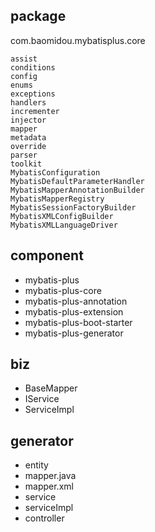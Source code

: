 
## package
com.baomidou.mybatisplus.core
```
assist
conditions
config
enums
exceptions
handlers
incrementer
injector
mapper
metadata
override
parser
toolkit
MybatisConfiguration
MybatisDefaultParameterHandler
MybatisMapperAnnotationBuilder
MybatisMapperRegistry
MybatisSessionFactoryBuilder
MybatisXMLConfigBuilder
MybatisXMLLanguageDriver
```


## component
* mybatis-plus
* mybatis-plus-core
* mybatis-plus-annotation
* mybatis-plus-extension
* mybatis-plus-boot-starter
* mybatis-plus-generator
    
## biz
* BaseMapper
* IService
* ServiceImpl

## generator
* entity
* mapper.java
* mapper.xml
* service
* serviceImpl
* controller
